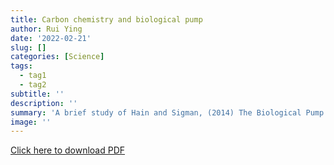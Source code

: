 ```yaml
---
title: Carbon chemistry and biological pump
author: Rui Ying
date: '2022-02-21'
slug: []
categories: [Science]
tags:
  - tag1
  - tag2
subtitle: ''
description: ''
summary: 'A brief study of Hain and Sigman, (2014) The Biological Pump in the Past'
image: ''
---
```


[Click here to download PDF](inorganic_carbon_system.pdf)
